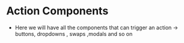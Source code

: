 # Action Components

- Here we will have all the components that can trigger an action -> buttons, dropdowns , swaps ,modals and so on
